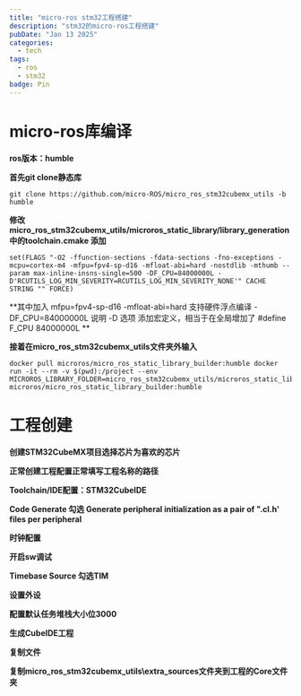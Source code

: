 ```yaml
---
title: "micro-ros stm32工程搭建"
description: "stm32的micro-ros工程搭建"
pubDate: "Jan 13 2025"
categories:
  - tech
tags:
  - ros
  - stm32
badge: Pin
---
```

# micro-ros库编译

**ros版本：humble**

**首先git clone静态库**

```
git clone https://github.com/micro-ROS/micro_ros_stm32cubemx_utils -b humble
```

**修改micro_ros_stm32cubemx_utils/microros_static_library/library_generation中的toolchain.cmake 添加**

```
set(FLAGS "-O2 -ffunction-sections -fdata-sections -fno-exceptions -mcpu=cortex-m4 -mfpu=fpv4-sp-d16 -mfloat-abi=hard -nostdlib -mthumb --param max-inline-insns-single=500 -DF_CPU=84000000L -D'RCUTILS_LOG_MIN_SEVERITY=RCUTILS_LOG_MIN_SEVERITY_NONE'" CACHE STRING "" FORCE)
```

**其中加入 mfpu=fpv4-sp-d16 -mfloat-abi=hard 支持硬件浮点编译 -DF_CPU=84000000L 说明 -D 选项 添加宏定义，相当于在全局增加了 #define F_CPU 84000000L **

**接着在micro_ros_stm32cubemx_utils文件夹外输入**

```
docker pull microros/micro_ros_static_library_builder:humble docker run -it --rm -v $(pwd):/project --env MICROROS_LIBRARY_FOLDER=micro_ros_stm32cubemx_utils/microros_static_library microros/micro_ros_static_library_builder:humble 
```

# 工程创建

**创建STM32CubeMX项目选择芯片为喜欢的芯片**

**正常创建工程配置正常填写工程名称的路径**

**Toolchain/IDE配置：STM32CubeIDE**

**Code Generate 勾选 Generate peripheral initialization as a pair of ".cl.h' files per peripheral**

**时钟配置**

**开启sw调试**

**Timebase Source 勾选TIM**

**设置外设**

**配置默认任务堆栈大小位3000**

**生成CubeIDE工程**

**复制文件**

**复制micro_ros_stm32cubemx_utils\extra_sources文件夹到工程的Core文件夹**
